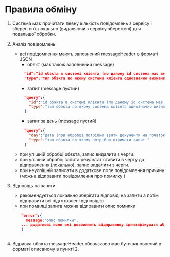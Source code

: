 # Правила обміну
1. Система має прочитати певну кількість повідомлень з сервісу і зберегти їх локально (видаляючи з сервісу збережені) для подальшої обробки. 

2. Аналіз повідомлень 
    - всі повідомлення мають заповнений messageHeader в форматі JSON
      - обєкт (має також заповнений message)
      ```json
        "id":"id обэкта в системі клієнта (по даному id система має вміти повертати цей сами обєкт)",
        "type":"тип обэкта по якому система клієнта однозначно визначить обєкт "
      ```
      - запит (message пустий)
      ```json
        "query":{
          "id":"id обэкта в системі клієнта (по даному id система має вміти повертати цей сами обєкт)",
          "type":"тип обэкта по якому система клієнта однозначно визначить обєкт "
        }
      ```
      - запит за день (message пустий)
      ```json
        "query":{
          "day":"дата (при обробці потрібно взяти документи на початок-кінець дня)",
          "type":"тип обэкта по якому потрібно отримати запит "
        }
      ```
    - при упішній обробці обєкта, запис видалити з черги. 
    - при упішній обробці запита результат ставити в чергу до відправлення (локально), запис видалити з черги. 
    - при неуспішній записати в додаткове поле повідомлення причину (можна відправити повідомлення про помилку ) 
          
3. Відповідь на запити:
    - рекомендується локально зберігати відповіді на запити а потім відправити всі підготовлені відповідію
    - при помилці запита можна відправити опис помилки
    ```json
        "error":{
          message:"опис помилки",
        ... додаткові поля які дозволяють відправнику ідентифікувати або запит або обєкт
        }
        
    ```

4. Відравка обєкта
 messageHeader обовязково має бути заповнений в форматі описаному в пункті 2.

